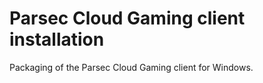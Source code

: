 ﻿# Parsec Cloud Gaming client installation

Packaging of the Parsec Cloud Gaming client for Windows.